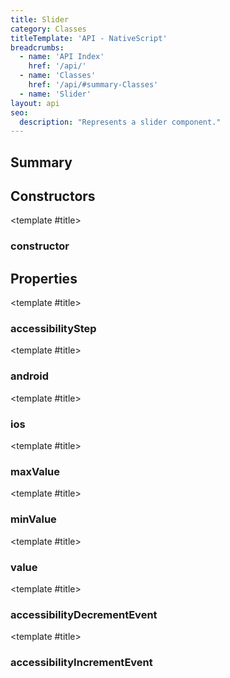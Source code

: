 ```yaml
---
title: Slider
category: Classes
titleTemplate: 'API - NativeScript'
breadcrumbs: 
  - name: 'API Index'
    href: '/api/'
  - name: 'Classes'
    href: '/api/#summary-Classes'
  - name: 'Slider'
layout: api
seo:
  description: "Represents a slider component."
---
```


<!-- This page is auto generated, do not edit manually. -->
<!-- Run "yarn generate:api-docs" to regenerate -->

<script setup lang="ts">
  import { provide } from "vue";
  import API_DATA from "./Slider.data.json";
  
  provide('API_DATA', API_DATA);
</script>

<APIRefHierarchy v-once />

<APIRefComment commentBase64="eyJibG9ja1RhZ3MiOltdLCJtb2RpZmllclRhZ3MiOnt9LCJzdW1tYXJ5IjpbeyJraW5kIjoidGV4dCIsInRleHQiOiJSZXByZXNlbnRzIGEgc2xpZGVyIGNvbXBvbmVudC4ifV19" v-once />

## <Heading ignore>Summary</Heading>

<APIRefSummary v-once />

## Constructors

<div class="">

<APIRef for="25428" v-once>

<template #title>

### constructor

</template>

</APIRef>

</div>

## Properties

<div class="">

<APIRef for="25435" v-once>

<template #title>

### accessibilityStep

</template>

</APIRef>

</div>

<div class="">

<APIRef for="25430" v-once>

<template #title>

### android

</template>

</APIRef>

</div>

<div class="">

<APIRef for="25431" v-once>

<template #title>

### ios

</template>

</APIRef>

</div>

<div class="">

<APIRef for="25434" v-once>

<template #title>

### maxValue

</template>

</APIRef>

</div>

<div class="">

<APIRef for="25433" v-once>

<template #title>

### minValue

</template>

</APIRef>

</div>

<div class="">

<APIRef for="25432" v-once>

<template #title>

### value

</template>

</APIRef>

</div>

<div class="isStatic isReadonly">

<APIRef for="25347" v-once>

<template #title>

### accessibilityDecrementEvent

</template>

</APIRef>

</div>

<div class="isStatic isReadonly">

<APIRef for="25348" v-once>

<template #title>

### accessibilityIncrementEvent

</template>

</APIRef>

</div>
